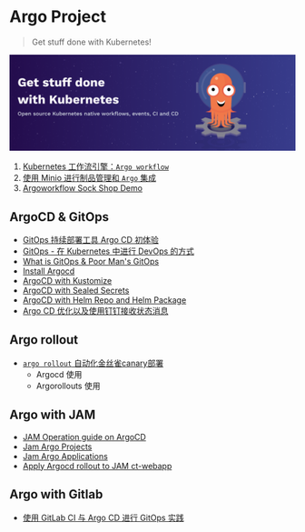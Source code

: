 # Argo Project

> Get stuff done with Kubernetes!


![Alt Image Text](images/0_1.png "body image") 

1. [Kubernetes 工作流引擎：`Argo workflow`](1argo_workflow.md)
2. [使用 Minio 进行制品管理和 `Argo` 集成](2argo_artifact.md)
3. [Argoworkflow Sock Shop Demo](3argo_demo.md)

## ArgoCD & GitOps



* [GitOps 持续部署工具 Argo CD 初体验](16ArgoCD_Sum.MD)
* [GitOps - 在 Kubernetes 中进行 DevOps 的方式](14gitops_tutorial.md)
* [What is GitOps & Poor Man's GitOps](4Gitops.md)
* [Install Argocd](5Argocd_install.md)
* [ArgoCD with Kustomize](6Argocd_Kustomize.md)
* [ArgoCD with Sealed Secrets](7Argocd_Sealsecrets.md)
* [ArgoCD with Helm Repo and Helm Package](8Argocd_Pak_Helm.md)
* [Argo CD 优化以及使用钉钉接收状态消息](17Argocd_alert.md)

## Argo rollout

* [`argo rollout` 自动化金丝雀canary部署](11Argorollout_Install.md)
	* Argocd 使用
	* Argorollouts 使用


## Argo with JAM 

* [JAM Operation guide on ArgoCD](9Argocd_Operation_JAM.md)
* [Jam Argo Projects](12argocd_jam_projects.md)
* [Jam Argo Applications](13argocd_jam_apps.md)
* [Apply Argocd rollout to JAM ct-webapp](10Argorollout_JAM.md)


## Argo with Gitlab

* [使用 GitLab CI 与 Argo CD 进行 GitOps 实践](15GitLabCi_ArgoCD.md)
